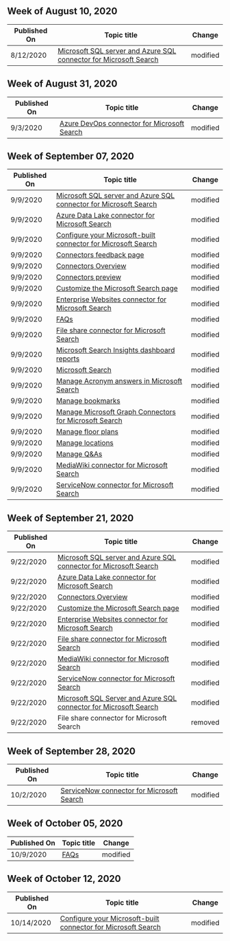 <!-- This file is generated automatically each week. Changes made to this file will be overwritten.-->



## Week of August 10, 2020


| Published On |Topic title | Change |
|------|------------|--------|
| 8/12/2020 | [Microsoft SQL server and Azure SQL connector for Microsoft Search](/MicrosoftSearch/mssql-connector) | modified |


## Week of August 31, 2020


| Published On |Topic title | Change |
|------|------------|--------|
| 9/3/2020 | [Azure DevOps connector for Microsoft Search](/MicrosoftSearch/azure-devops-connector) | modified |


## Week of September 07, 2020


| Published On |Topic title | Change |
|------|------------|--------|
| 9/9/2020 | [Microsoft SQL server and Azure SQL connector for Microsoft Search](/MicrosoftSearch/mssql-connector) | modified |
| 9/9/2020 | [Azure Data Lake connector for Microsoft Search](/MicrosoftSearch/azure-data-lake-connector) | modified |
| 9/9/2020 | [Configure your Microsoft-built connector for Microsoft Search](/MicrosoftSearch/configure-connector) | modified |
| 9/9/2020 | [Connectors feedback page](/MicrosoftSearch/connectors-feedback) | modified |
| 9/9/2020 | [Connectors Overview](/MicrosoftSearch/connectors-overview) | modified |
| 9/9/2020 | [Connectors preview](/MicrosoftSearch/connectors-preview) | modified |
| 9/9/2020 | [Customize the Microsoft Search page](/MicrosoftSearch/customize-search-page) | modified |
| 9/9/2020 | [Enterprise Websites connector for Microsoft Search](/MicrosoftSearch/enterprise-web-connector) | modified |
| 9/9/2020 | [FAQs](/MicrosoftSearch/faqs) | modified |
| 9/9/2020 | [File share connector for Microsoft Search](/MicrosoftSearch/file-share-connector) | modified |
| 9/9/2020 | [Microsoft Search Insights dashboard reports](/MicrosoftSearch/get-insights) | modified |
| 9/9/2020 | [Microsoft Search](/MicrosoftSearch/index) | modified |
| 9/9/2020 | [Manage Acronym answers in Microsoft Search](/MicrosoftSearch/manage-acronyms) | modified |
| 9/9/2020 | [Manage bookmarks](/MicrosoftSearch/manage-bookmarks) | modified |
| 9/9/2020 | [Manage Microsoft Graph Connectors for Microsoft Search](/MicrosoftSearch/manage-connector) | modified |
| 9/9/2020 | [Manage floor plans](/MicrosoftSearch/manage-floorplans) | modified |
| 9/9/2020 | [Manage locations](/MicrosoftSearch/manage-locations) | modified |
| 9/9/2020 | [Manage Q&As](/MicrosoftSearch/manage-qas) | modified |
| 9/9/2020 | [MediaWiki connector for Microsoft Search](/MicrosoftSearch/mediawiki-connector) | modified |
| 9/9/2020 | [ServiceNow connector for Microsoft Search](/MicrosoftSearch/servicenow-connector) | modified |


## Week of September 21, 2020


| Published On |Topic title | Change |
|------|------------|--------|
| 9/22/2020 | [Microsoft SQL server and Azure SQL connector for Microsoft Search](/MicrosoftSearch/mssql-connector) | modified |
| 9/22/2020 | [Azure Data Lake connector for Microsoft Search](/MicrosoftSearch/azure-data-lake-connector) | modified |
| 9/22/2020 | [Connectors Overview](/MicrosoftSearch/connectors-overview) | modified |
| 9/22/2020 | [Customize the Microsoft Search page](/MicrosoftSearch/customize-search-page) | modified |
| 9/22/2020 | [Enterprise Websites connector for Microsoft Search](/MicrosoftSearch/enterprise-web-connector) | modified |
| 9/22/2020 | [File share connector for Microsoft Search](/MicrosoftSearch/file-share-connector) | modified |
| 9/22/2020 | [MediaWiki connector for Microsoft Search](/MicrosoftSearch/mediawiki-connector) | modified |
| 9/22/2020 | [ServiceNow connector for Microsoft Search](/MicrosoftSearch/servicenow-connector) | modified |
| 9/22/2020 | [Microsoft SQL Server and Azure SQL connector for Microsoft Search](/MicrosoftSearch/mssql-connector) | modified |
| 9/22/2020 | File share connector for Microsoft Search | removed |


## Week of September 28, 2020


| Published On |Topic title | Change |
|------|------------|--------|
| 10/2/2020 | [ServiceNow connector for Microsoft Search](/MicrosoftSearch/servicenow-connector) | modified |


## Week of October 05, 2020


| Published On |Topic title | Change |
|------|------------|--------|
| 10/9/2020 | [FAQs](/MicrosoftSearch/faqs) | modified |


## Week of October 12, 2020


| Published On |Topic title | Change |
|------|------------|--------|
| 10/14/2020 | [Configure your Microsoft-built connector for Microsoft Search](/MicrosoftSearch/configure-connector) | modified |
